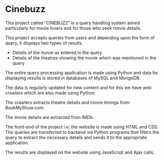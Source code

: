 # Cinebuzz
This project called “CINEBUZZ” is a query handling system aimed particularly for movie lovers and for those who seek movie details.

This project accepts queries from users and depending upon the form of query, it displays two types of results
- Details of the movie as entered in the query
- Details of the theatres showing the movie which was mentioned in the query

The entire query processing application is made using Python and data for displaying results is stored in databases of MySQL and MongoDB.

The data is regularly updated for new content and for this we have web crawlers which are also made using Python.

The crawlers extracts theatre details and movie timings from BookMyShow.com.

The movie details are extracted from IMDb.

The front-end of the project i.e. the website is made using HTML and CSS. The queries are transferred to backend via Python programs that filters the query to extract the necessary details and sends it to the appropriate application.

The results are displayed on the website using JavaScript and Ajax calls.
